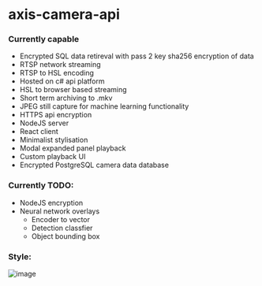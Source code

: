 # axis-camera-api
### Currently capable
- Encrypted SQL data retireval with pass 2 key sha256 encryption of data
- RTSP network streaming
- RTSP to HSL encoding
- Hosted on c# api platform
- HSL to browser based streaming
- Short term archiving to .mkv
- JPEG still capture for machine learning functionality
- HTTPS api encryption
- NodeJS server
- React client
- Minimalist stylisation
- Modal expanded panel playback
- Custom playback UI
- Encrypted PostgreSQL camera data database
### Currently TODO:
- NodeJS encryption
- Neural network overlays
  - Encoder to vector
  - Detection classfier
  - Object bounding box
### Style:
![image](https://github.com/James-Joslin/axis-camera-api/assets/74412992/e1379c85-0992-467f-a2fc-b9ab13e32044)

